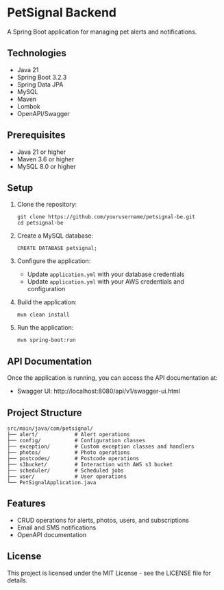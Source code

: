 # PetSignal Backend

A Spring Boot application for managing pet alerts and notifications.

## Technologies

- Java 21
- Spring Boot 3.2.3
- Spring Data JPA
- MySQL
- Maven
- Lombok
- OpenAPI/Swagger

## Prerequisites

- Java 21 or higher
- Maven 3.6 or higher
- MySQL 8.0 or higher

## Setup

1. Clone the repository:
   ```
   git clone https://github.com/yourusername/petsignal-be.git
   cd petsignal-be
   ```

2. Create a MySQL database:
   ```
   CREATE DATABASE petsignal;
   ```

3. Configure the application:
    - Update `application.yml` with your database credentials
    - Update `application.yml` with your AWS credentials and configuration

4. Build the application:
   ```
   mvn clean install
   ```

5. Run the application:
   ```
   mvn spring-boot:run
   ```

## API Documentation

Once the application is running, you can access the API documentation at:

- Swagger UI: http://localhost:8080/api/v1/swagger-ui.html

## Project Structure

```
src/main/java/com/petsignal/
├── alert/            # Alert operations
├── config/           # Configuration classes
├── exception/        # Custom exception classes and handlers
├── photos/           # Photo operations
├── postcodes/        # Postcode operations
├── s3bucket/         # Interaction with AWS s3 bucket
├── scheduler/        # Scheduled jobs
├── user/             # User operations
└── PetSignalApplication.java
```

## Features
- CRUD operations for alerts, photos, users, and subscriptions
- Email and SMS notifications
- OpenAPI documentation


## License

This project is licensed under the MIT License - see the LICENSE file for details.
